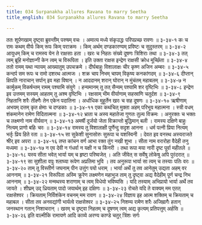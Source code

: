 ```yaml
---
title: 034 Surpanakha allures Ravana to marry Seetha
title_english: 034 Surpanakha allures Ravana to marry Seetha

---
```

<div class="audioEmbed"  caption="श्रीराम-हरिसीताराममूर्ति-घनपाठिभ्यां वचनम्" src="https://archive.org/download/Ramayana-recitation-Sriram-harisItArAmamUrti-Ghanapaati-v2/Kanda_3/Kanda_3_ARK-034-Sita_Apaharane_Ravanoththe_Janam.mp3"></div>
ततः शूर्पणखाम् दृष्ट्वा ब्रुवन्तीम् परुषम् वचः ।  
अमात्य मध्ये संकृउद्धः परिपप्रच्छ रावणः ॥ ३-३४-१  
कः च रामः कथम् वीर्यः किम् रूपः किम् पराक्रमः ।  
किम् अर्थम् दण्डकारण्यम् प्रविष्टः च सुदुस्तरम् ॥ ३-३४-२  
आयुधम् किम् च रामस्य येन ते राक्षसाः हता ।  
खरः च निहतः संख्ये दूषणः त्रिशिराः तथा ॥ ३-३४-३  
तत् त्वम् ब्रूहि मनोज्ञान्गी केन त्वम् च विरूपिता ।  
इति उक्ता राक्षस इन्द्रेण राक्षसी क्रोध मूर्च्छिता ॥ ३-३४-४  
ततो रामम् यथा न्यायम् आख्यातुम् उपचक्रमे ।  
दीर्घबाहुः विशालाक्षः चीर कृष्ण अजिन अम्बरः ॥ ३-३४-५  
कन्दर्प सम रूपः च रामो दशरथ आत्मजः ।  
शक्र चाप निभम् चापम् विकृष्य कनकांगदम् ॥ ३-३४-६  
दीप्तान् क्षिपति नाराचान् सर्पान् इव महा विषान् ।  
न आददानम् शरान् घोरान् न मुंचंतम् महाबलम् ॥ ३-३४-७  
न कार्मुकम् विकर्षन्तम् रामम् पश्यामि संयुगे ।  
हन्यमानम् तु तत् सैन्यम् पश्यामि शर वृष्टिभिः ॥ ३-३४-८  
इन्द्रेण इव उत्तमम् सस्यम् आहतम् तु अश्म वृष्टिभिः ।  
रक्षसाम् भीम वीर्याणाम् सहस्राणि चतुर्दश ॥ ३-३४-९  
निहतानि शरैः तीक्ष्णैः तेन एकेन पदातिना ।  
अर्धाधिक मुहूर्तेन खरः च सह दूषणः ॥ ३-३४-१०  
ऋषीणाम् अभयम् दत्तम् कृत क्षेमाः च दण्डकाः ॥ ३-३४-११  
एका कथंचित् मुक्ता अहम् परिभूय महात्मना ।  
स्त्री वधम् शंकमानेन रामेण विदितात्मना ॥ ३-३४-१२  
भ्राता च अस्य महातेजा गुणतः तुल्य विक्रमः ।  
अनुरक्तः च भक्तः च लक्ष्मणो नाम वीर्यवान् ॥ ३-३४-१३  
अमर्षी दुर्जयो जेता विक्रान्तो बुद्धिमान् बली ।  
रामस्य दक्षिणे बाहुः नित्यम् प्राणो बहिः चरः ॥ ३-३४-१४  
रामस्य तु विशालाक्षी पूर्णेन्दु सदृश आनना ।  
धर्म पत्नी प्रिया नित्यम् भर्तृः प्रिय हिते रता ॥ ३-३४-१५  
सा सुकेशी सुनासोरुः सुरूपा च यशस्विनी ।  
देवत इव वनस्थ अस्यराजते श्रीर् इव अपरा ॥ ३-३४-१६  
तप्त कांचन वर्ण आभा रक्त तुंग नखी शुभा ।  
सीता नाम वरारोहा वैदेही तनु मध्यमा ॥ ३-३४-१७  
न एव देवी न गंधर्वा न यक्षी न च किंनरी ।  
तथा रूपा मया नारी दृष्ट पूर्वा महीतले ॥ ३-३४-१८  
यस्य सीता भवेत् भार्या यम् च हृष्टा परिष्वजेत् ।  
अति जीवेत् स सर्वेषु लोकेषु अपि पुरंदरात् ॥ ३-३४-१९  
सा सुशीला वपुः श्लाघ्या रूपेण अप्रतिमा भुवि ।  
तव अनुरूपा भार्या सा त्वम् च तस्याः पतिः वरः ॥ ३-३४-२०  
ताम् तु विस्तीर्ण जघनाम् पीन उत्तुंग पयो धराम् ।  
भार्या अर्थे तु तव आनेतुम् उद्यता अहम् वर आननाम् ॥ ३-३४-२१  
विरूपिता अस्मि क्रूरेण लक्ष्मणेन महाभुज  
ताम् तु दृष्ट्वा अद्य वैदेहीम् पूर्ण चन्द्र निभ आननाम् ॥ ३-३४-२२  
मन्मथस्य शराणाम् च त्वम् विधेयो भविष्यसि ।  
यदि तस्याम् अभिप्रायो भार्या अर्थे तव जायते ।  
शीघ्रम् उद् ध्रियताम् पादो जयार्थम् इह दक्षिणः ॥ ३-३४-२३  
रोचते यदि ते वाक्यम् मम एतत् राक्षसेश्वर ।  
क्रियताम् निर्विशंकेन वचनम् मम रावण ॥ ३-३४-२४  
विज्ञाय इह आत्म शक्तिम् च क्रियताम् च महाबल ।  
सीता तव अनवद्यांगी भार्यत्वे राक्षसेश्वर ॥ ३-३४-२५  
निशम्य रामेण शरैः अजिह्मगैः  
हतान् जनस्थान गतान् निशाचरान् ।  
खरम् च दृष्ट्वा निहतम् च दूषणम्  
त्वम् अद्य कृत्यम् प्रतिपत्तुम् अर्हसि ॥ ३-३४-२६  
इति वाल्मीकि रामायणे आदि काव्ये अरण्य काण्डे चतुर् त्रिंशः सर्गः